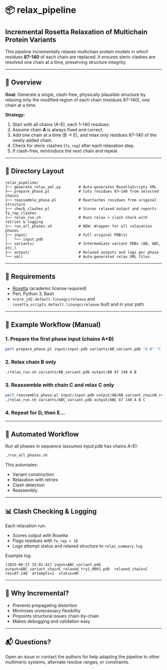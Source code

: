 # 📦 relax_pipeline

## Incremental Rosetta Relaxation of Multichain Protein Variants

This pipeline incrementally relaxes multichain protein models in which residues **87–140** of each chain are replaced. It ensures steric clashes are resolved one chain at a time, preserving structure integrity.

---

## 🚀 Overview

**Goal:** Generate a single, clash-free, physically plausible structure by relaxing only the modified region of each chain (residues 87–140), one chain at a time.

**Strategy:**
1. Start with all chains (A–E), each 1–140 residues.
2. Assume chain **A** is always fixed and correct.
3. Add one chain at a time (B → E), and relax only residues 87–140 of the newly added chain.
4. Check for steric clashes (`fa_rep`) after each relaxation step.
5. If clash-free, reintroduce the next chain and repeat.

---

## 📁 Directory Layout

```
relax_pipeline/
├── generate_relax_xml.py        # Auto-generates RosettaScripts XML
├── prepare_phase.pl             # Cuts residues 87–140 from selected chains
├── reassemble_phase.pl          # Reattaches residues from original structure
├── check_clashes.pl             # Scores relaxed output and reports fa_rep clashes
├── relax_run.sh                 # Runs relax + clash check with retries & logging
├── run_all_phases.sh            # NEW: Wrapper for all relaxation phases
├── input/                       # Full original PDB(s)
│   └── input.pdb
├── variants/                    # Intermediate variant PDBs (AB, ABC, etc.)
├── output/                      # Relaxed outputs and logs per phase
└── xml/                         # Auto-generated relax XML files
```

---

## 🔧 Requirements

- [Rosetta](https://www.rosettacommons.org/) (academic license required)
- Perl, Python 3, Bash
- `score_jd2.default.linuxgccrelease` and `rosetta_scripts.default.linuxgccrelease` built and in your path

---

## 🧪 Example Workflow (Manual)

### 1. Prepare the first phase input (chains A+B)
```bash
perl prepare_phase.pl input/input.pdb variants/AB_variant.pdb "A B" "C D E" 87 140
```

### 2. Relax chain B only
```bash
./relax_run.sh variants/AB_variant.pdb output/AB 87 140 A B
```

### 3. Reassemble with chain C and relax C only
```bash
perl reassemble_phase.pl input/input.pdb output/AB/AB_variant_chainB_relaxed_try1_0001.pdb "C" 87 140 variants/ABC_variant.pdb
./relax_run.sh variants/ABC_variant.pdb output/ABC 87 140 A B C
```

### 4. Repeat for D, then E...

---

## 🤖 Automated Workflow

Run all phases in sequence (assumes input.pdb has chains A–E):
```bash
./run_all_phases.sh
```

This automates:
- Variant construction
- Relaxation with retries
- Clash detection
- Reassembly

---

## 📊 Clash Checking & Logging

Each relaxation run:
- Scores output with Rosetta
- Flags residues with `fa_rep > 10`
- Logs attempt status and relaxed structure to `relax_summary.log`

Example log:
```
[2025-06-27 15:01:42] input=ABC_variant.pdb  output=ABC_variant_chainC_relaxed_try1_0001.pdb  relaxed_chain=C  res=87-140  attempts=1  status=OK
```

---

## 🧠 Why Incremental?

- Prevents propagating distortion
- Minimizes unnecessary flexibility
- Pinpoints structural issues chain-by-chain
- Makes debugging and validation easy

---

## 📬 Questions?

Open an issue or contact the authors for help adapting the pipeline to other multimeric systems, alternate residue ranges, or constraints.

